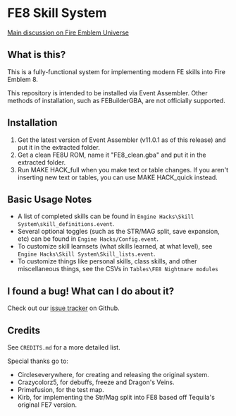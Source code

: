 
# FE8 Skill System

[Main discussion on Fire Emblem Universe](https://feuniverse.us/t/fe8-skill-system-v1-0-254-skills-done-more-on-the-way/2312)

## What is this?

This is a fully-functional system for implementing modern FE skills into Fire
Emblem 8.

This repository is intended to be installed via Event Assembler. Other methods
of installation, such as FEBuilderGBA, are not officially supported.

## Installation

1. Get the latest version of Event Assembler (v11.0.1 as of this release) and put it in the extracted folder.
2. Get a clean FE8U ROM, name it "FE8_clean.gba" and put it in the extracted folder.
3. Run MAKE HACK_full when you make text or table changes. If you aren't inserting new text or tables, you can use MAKE HACK_quick instead.

## Basic Usage Notes

- A list of completed skills can be found in `Engine Hacks\Skill System\skill_definitions.event`.
- Several optional toggles (such as the STR/MAG split, save expansion, etc) can be found in `Engine Hacks/Config.event`.
- To customize skill learnsets (what skills learned, at what level), see `Engine Hacks\Skill System\Skill_lists.event`.
- To customize things like personal skills, class skills, and other miscellaneous things, see the CSVs in `Tables\FE8 Nightmare modules`

## I found a bug! What can I do about it?

Check out our [issue tracker](https://github.com/FireEmblemUniverse/SkillSystem_FE8/issues) on Github.

## Credits

See `CREDITS.md` for a more detailed list.

Special thanks go to:
  - Circleseverywhere, for creating and releasing the original system.
  - Crazycolorz5, for debuffs, freeze and Dragon's Veins.
  - Primefusion, for the test map.
  - Kirb, for implementing the Str/Mag split into FE8 based off Tequila's original FE7 version.

